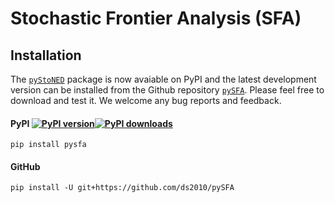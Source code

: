 # Stochastic Frontier Analysis (SFA)


## Installation

The [`pyStoNED`](https://pypi.org/project/pysfa/) package is now avaiable on PyPI and the latest development version can be installed from the Github repository [`pySFA`](https://github.com/ds2010/pySFA). Please feel free to download and test it. We welcome any bug reports and feedback.

#### PyPI [![PyPI version](https://img.shields.io/pypi/v/pysfa.svg?maxAge=3600)](https://pypi.org/project/pysfa/)[![PyPI downloads](https://img.shields.io/pypi/dm/pysfa.svg?maxAge=21600)](https://pypistats.org/packages/pysfa)

    pip install pysfa

#### GitHub

    pip install -U git+https://github.com/ds2010/pySFA
